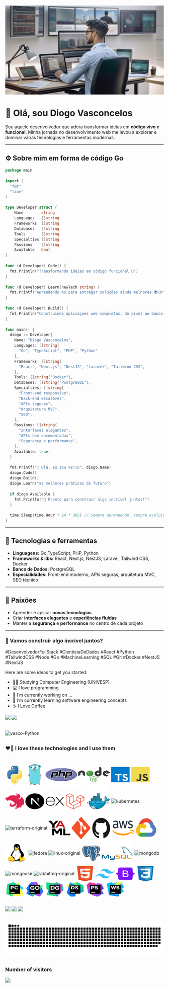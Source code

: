 ![eu](https://raw.githubusercontent.com/diogolang/diogolang/main/eu.jpg)

# 👋 Olá, sou Diogo Vasconcelos

Sou aquele desenvolvedor que adora transformar ideias em **código vivo e funcional**. Minha jornada no desenvolvimento web me levou a explorar e dominar várias tecnologias e ferramentas modernas.

---

## ⚙️ Sobre mim em forma de código Go

```go
package main

import (
  "fmt"
  "time"
)

type Developer struct {
	Name        string
	Languages   []string
	Frameworks  []string
	Databases   []string
	Tools       []string
	Specialties []string
	Passions    []string
	Available   bool
}

func (d Developer) Code() {
  fmt.Println("Transformando ideias em código funcional 🚀")
}

func (d Developer) Learn(newTech string) {
  fmt.Printf("Aprendendo %s para entregar soluções ainda melhores 📚\n", newTech)
}

func (d Developer) Build() {
  fmt.Println("Construindo aplicações web completas, do pixel ao banco de dados 🛠️")
}

func main() {
  diogo := Developer{
    Name: "Diogo Vasconcelos",
    Languages: []string{
      "Go", "TypeScript", "PHP", "Python"
    },
    Frameworks: []string{
      "React", "Next.js", "NestJS", "Laravel", "Tailwind CSS",
    },
    Tools: []string{"Docker"},
    Databases: []string{"PostgreSQL"},
    Specialties: []string{
      "Front-end responsivo",
      "Back-end escalável",
      "APIs seguras",
      "Arquitetura MVC",
      "SEO",
    },
    Passions: []string{
      "Interfaces elegantes",
      "APIs bem documentadas",
      "Segurança e performance",
    },
    Available: true,
  }

  fmt.Printf("👋 Olá, eu sou %s!\n", diogo.Name)
  diogo.Code()
  diogo.Build()
  diogo.Learn("as melhores práticas do futuro")

  if diogo.Available {
    fmt.Println("🔧 Pronto para construir algo incrível juntos!")
  }

  time.Sleep(time.Hour * 24 * 365) // Sempre aprendendo, sempre evoluindo
}
```

---

## 🚀 Tecnologias e ferramentas

* **Linguagens:** Go,TypeScript, PHP, Python
* **Frameworks & libs:** React, Next.js, NestJS, Laravel, Tailwind CSS, Docker
* **Banco de Dados:** PostgreSQL
* **Especialidades:** Front-end moderno, APIs seguras, arquitetura MVC, SEO técnico

---

## 🌟 Paixões

* Aprender e aplicar **novas tecnologias**
* Criar **interfaces elegantes** e **experiências fluídas**
* Manter a **segurança** e **performance** no centro de cada projeto

---

### 🤝 Vamos construir algo incrível juntos?

#DesenvolvedorFullStack #CientistaDeDados #React #Python #TailwindCSS #Node #Go #MachineLearning #SQL #Git #Docker #NestJS #NextJS

Here are some ideas to get you started:

- 👨‍🎓 Studying Computer Engineering (UNIVESP)
- 💻 I love programming
- 🔭 I’m currently working on ...
- 📕 I’m currently learning software engineering concepts
- ☕ I Love Coffee


<div style="display: inline_block">
    <img height=200  src="https://github-readme-stats.vercel.app/api/top-langs/?username=diogolang&layout=compact&theme=dracula&langs_count=10">
    <img height=200  src="https://github-readme-streak-stats.herokuapp.com/?user=diogolang&theme=dracula&hide_border=false">
</div>

 <!-- img height=200  src="https://github-readme-stats.vercel.app/api?username=diogolang&show_icons=true&theme=dracula" -->
   
##

<img align="center" alt="vasco-Python" src="https://repository-images.githubusercontent.com/521515652/d0a2676e-2a17-4ad1-8e2d-54dc08db0db7">

##
### ❤️‍🔥 I love these technologies and I use them 
<div style="display: inline_block">    
  <br>
<img align="center" alt="vasco-Python" height="70" width="60" src="https://raw.githubusercontent.com/devicons/devicon/master/icons/python/python-original.svg">
<img align="center" alt="vasco-Js" height="70" width="60" src="https://raw.githubusercontent.com/devicons/devicon/master/icons/go/go-original.svg">
<img align="center" alt="vasco-Csharp" height="80" width="100" src="https://raw.githubusercontent.com/devicons/devicon/master/icons/php/php-original.svg">
<img align="center" alt="vasco-Ts" height="80" width="100"src="https://raw.githubusercontent.com/devicons/devicon/master/icons/nodejs/nodejs-original-wordmark.svg">
<img align="center" alt="vasco-Ts" height="50" width="60"src="https://raw.githubusercontent.com/devicons/devicon/master/icons/typescript/typescript-plain.svg">
<img align="center" alt="vasco-Ts" height="50" width="60"src="https://raw.githubusercontent.com/devicons/devicon/master/icons/javascript/javascript-original.svg">
<img align="center" alt="vasco-React" height="50" width="60" src="https://raw.githubusercontent.com/devicons/devicon/master/icons/nestjs/nestjs-original.svg">
<img align="center" alt="nextjs-original" height="50" width="60" src="https://raw.githubusercontent.com/devicons/devicon/master/icons/nextjs/nextjs-original.svg">
<img align="center" alt="express-original" height="50" width="60" src="https://raw.githubusercontent.com/devicons/devicon/master/icons/express/express-original.svg">
<img align="center" alt="laravel-original." height="50" width="60" src="https://raw.githubusercontent.com/devicons/devicon/master/icons/laravel/laravel-original.svg">
<!--img align="center" alt="react-original" height="50" width="60" src="https://raw.githubusercontent.com/devicons/devicon/master/icons/react/react-original.svg" -->
<img align="center" alt="docker-original" height="90" width="77" src="https://raw.githubusercontent.com/devicons/devicon/master/icons/docker/docker-original.svg">
<img align="center" alt="kubernetes" height="65" width="57" src="https://cdn.jsdelivr.net/gh/devicons/devicon@latest/icons/kubernetes/kubernetes-original.svg" />      
<img  align="center" alt="terraform-original" height="60" width="70" src="https://cdn.jsdelivr.net/gh/devicons/devicon@latest/icons/terraform/terraform-original.svg" />
<img align="center" alt="yaml-original" height="50" width="70" src="https://raw.githubusercontent.com/devicons/devicon/master/icons/yaml/yaml-original.svg">
<img align="center" alt="git-original" height="70" width="60" src="https://raw.githubusercontent.com/devicons/devicon/master/icons/git/git-original.svg">
<img align="center" alt="vasco-React" height="70" width="60" src="https://raw.githubusercontent.com/devicons/devicon/master/icons/github/github-original.svg">
<img align="center" alt="amazonwebservices" height="80" width="70" src="https://raw.githubusercontent.com/devicons/devicon/master/icons/amazonwebservices/amazonwebservices-original-wordmark.svg">
<img align="center" alt="googlecloud" height="80" width="70" src="https://raw.githubusercontent.com/devicons/devicon/master/icons/googlecloud/googlecloud-original.svg">
<img align="center" alt="linux-original" height="60" width="70" src="https://raw.githubusercontent.com/devicons/devicon/master/icons/linux/linux-original.svg">
<img align="center" alt="fedora" height="60" width="70" src="https://cdn.jsdelivr.net/gh/devicons/devicon@latest/icons/fedora/fedora-original.svg" />
<img align="center" alt="linux-original" height="60" width="70" src="https://cdn.jsdelivr.net/gh/devicons/devicon@latest/icons/redhat/redhat-original.svg" />          
<img align="center" alt="postgresql-original" height="50" width="60" src="https://raw.githubusercontent.com/devicons/devicon/master/icons/postgresql/postgresql-original.svg">
<img align="center" alt="vasco-React" height="80" width="100" src="https://raw.githubusercontent.com/devicons/devicon/master/icons/mysql/mysql-original-wordmark.svg">
<img align="center" alt="mongodb" height="72" width="81" src="https://cdn.jsdelivr.net/gh/devicons/devicon@latest/icons/mongodb/mongodb-original.svg" />
<img align="center" alt="mongoose" height="72" width="81" src="https://cdn.jsdelivr.net/gh/devicons/devicon@latest/icons/mongoose/mongoose-original.svg" />      
<img align="center" alt="rabbitmq-original" height="50" width="60" src="https://cdn.jsdelivr.net/gh/devicons/devicon@latest/icons/rabbitmq/rabbitmq-original.svg" />
<img align="center" alt="vasco-HTML" height="50" width="60" src="https://raw.githubusercontent.com/devicons/devicon/master/icons/html5/html5-original.svg">
<img align="center" alt="tailwindcss" height="50" width="60" src="https://raw.githubusercontent.com/devicons/devicon/master/icons/tailwindcss/tailwindcss-original.svg">
<img align="center" alt="bootstrap-original" height="50" width="60" src="https://raw.githubusercontent.com/devicons/devicon/master/icons/bootstrap/bootstrap-original.svg">
<img align="center" alt="vasco-CSS" height="50" width="60" src="https://raw.githubusercontent.com/devicons/devicon/master/icons/css3/css3-original.svg">
<img align="center" alt="pycharm-original" height="50" width="60" src="https://raw.githubusercontent.com/devicons/devicon/master/icons/pycharm/pycharm-original.svg">
<img align="center" alt="goland" height="50" width="60" src="https://raw.githubusercontent.com/devicons/devicon/master/icons/goland/goland-original.svg">
<img align="center" alt="datagrip" height="50" width="60" src="https://raw.githubusercontent.com/devicons/devicon/master/icons/datagrip/datagrip-original.svg">
<img align="center" alt="dataspell" height="50" width="60" src="https://raw.githubusercontent.com/devicons/devicon/master/icons/dataspell/dataspell-original.svg">
<img align="center" alt="phpstorm-original" height="50" width="60" src="https://raw.githubusercontent.com/devicons/devicon/master/icons/phpstorm/phpstorm-original.svg">
<img align="center" alt="webstorm" height="50" width="60" src="https://raw.githubusercontent.com/devicons/devicon/master/icons/webstorm/webstorm-original.svg">

</div>

##
 
<div> 
  
  <a href="https://www.linkedin.com/in/diogolang" target="_blank">
  <img src="https://img.shields.io/badge/-LinkedIn-%230077B5?style=for-the-badge&logo=linkedin&logoColor=white" target="_blank"></a> 
  <a href="#" target="_blank"><img src="https://img.shields.io/badge/-Instagram-%23E4405F?style=for-the-badge&logo=instagram&logoColor=white" target="_blank"></a>
 <a href="https://discord.gg/diogolang" target="_blank"><img src="https://img.shields.io/badge/Discord-7289DA?style=for-the-badge&logo=discord&logoColor=white" target="_blank"></a> 

</div>

##

<picture>
  <source media="(prefers-color-scheme: dark)" srcset="https://raw.githubusercontent.com/devsvasconcelos/devsvasconcelos/output/github-contribution-grid-snake-dark.svg">
  <img alt="github contribution grid snake animation" src="https://raw.githubusercontent.com/devsvasconcelos/devsvasconcelos/output/github-contribution-grid-snake.svg">
</picture>

##
### Number of visitors
<img src="https://profile-counter.glitch.me/%7Bdiogolang%7D/count.svg"></a>


